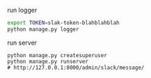 run logger
```bash
export TOKEN=slak-token-blahblahblah
python manage.py logger
```

run server
```
python manage.py createsuperuser
python manage.py runserver
# http://127.0.0.1:8000/admin/slack/message/
```
